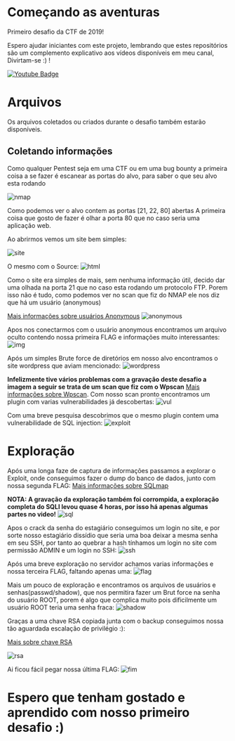 # Começando as aventuras

Primeiro desafio da CTF de 2019!

Espero ajudar iniciantes com este projeto, lembrando que estes repositórios são um complemento explicativo aos vídeos disponíveis em meu canal, Divirtam-se :) !

[![Youtube Badge](https://img.shields.io/badge/-Youtube-red)](https://www.youtube.com/channel/UC9tSm6hsH2c5atpEObIaD8Q)

# Arquivos

Os arquivos coletados ou criados durante o desafio também estarão disponíveis.

## Coletando informações
Como qualquer Pentest seja em uma CTF ou em uma bug bounty a primeira coisa a se fazer é escanear as portas do alvo, para saber o que seu alvo esta rodando

![nmap](https://github.com/kevinLyon/CTF-Solyd_2019/blob/main/Come%C3%A7ando-suas-Aventuras/Imagens/nmap.jpg)

Como podemos ver o alvo contem as portas [21, 22, 80] abertas
A primeira coisa que gosto de fazer é olhar a porta 80 que no caso seria uma aplicação web.

Ao abrirmos vemos um site bem simples:

![site](Imagens/olhando_site.jpg)

O mesmo com o Source:
![html](Imagens/html.jpg)

Como o site era simples de mais, sem nenhuma informação útil, decido dar uma olhada na porta 21 que no caso esta rodando um protocolo FTP.
Porem isso não é tudo, como podemos ver no scan que fiz do NMAP ele nos diz que há um usuário (anonymous) 

[Mais informações sobre usuários Anonymous](http://penta2.ufrgs.br/Roseclea/anonymous.html)
![anonymous](Imagens/anonymous.jpg)

Apos nos conectarmos com o usuário anonymous encontramos um arquivo oculto contendo nossa primeira FLAG e informações muito interessantes:
![img](Imagens/pluginn.jpg)

Após um simples Brute force de diretórios em nosso alvo encontramos o site wordpress que aviam mencionado:
![wordpress](Imagens/wordpress.jpg)

__Infelizmente tive vários problemas com a gravação deste desafio a imagem a seguir se trata de um scan que fiz com o Wpscan__ [Mais informações sobre Wpscan](https://wpscan.com/wordpress-security-scanner).
 Com nosso scan pronto encontramos um plugin com varias vulnerabilidades já descobertas:
![vul](Imagens/vul.jpg)

Com uma breve pesquisa descobrimos que o mesmo plugin contem uma vulnerabilidade de SQL injection:
![exploit](Imagens/exploit.jpg)

# Exploração

Após uma longa faze de captura de informações passamos a explorar o Exploit, onde conseguimos fazer o dump do banco de dados, junto com nossa segunda FLAG:
[Mais informações sobre SQLmap](http://sqlmap.org/)

__NOTA: A gravação da exploração também foi corrompida, a exploração completa do SQLI levou quase 4 horas, por isso há apenas algumas partes no video!__
![sql](Imagens/sql.jpg)

Apos o crack da senha do estagiário conseguimos um login no site, e por sorte nosso estagiário dissídio que seria uma boa deixar a mesma senha em seu SSH, por tanto ao quebrar a hash tínhamos um login no site com permissão ADMIN e um login no SSH:
![ssh](Imagens/ssh.jpg)

Após uma breve exploração no servidor achamos varias informações e nossa terceira FLAG, faltando apenas uma:
![flag](Imagens/flag.jpg)

Mais um pouco de exploração e encontramos os arquivos de usuários e senhas(passwd/shadow),
que nos permitira fazer um Brut force na senha do usuário ROOT, porem é algo que complica muito pois dificilmente um usuário ROOT teria uma senha fraca:
![shadow](Imagens/shadow.jpg)

Graças a uma chave RSA copiada junta com o backup conseguimos nossa tão aguardada escalação de privilégio :):

[Mais sobre chave RSA](https://cloud.ibm.com/docs/ssh-keys?topic=ssh-keys-generating-and-using-ssh-keys-for-remote-host-authentication&locale=pt-BR)

![rsa](Imagens/rsa.jpg)

Ai ficou fácil pegar nossa última FLAG:
![fim](Imagens/fim.jpg)

# Espero que tenham gostado e aprendido com nosso primeiro desafio :)
